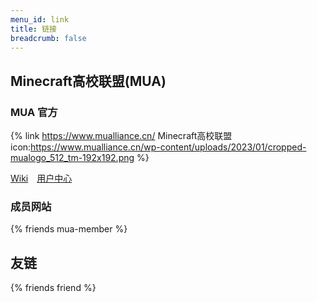 ```yaml
---
menu_id: link
title: 链接
breadcrumb: false
---
```


## Minecraft高校联盟(MUA)

### MUA 官方

{% link https://www.mualliance.cn/ Minecraft高校联盟 icon:https://www.mualliance.cn/wp-content/uploads/2023/01/cropped-mualogo_512_tm-192x192.png %}

[Wiki](https://www.mualliance.cn/wiki)　[用户中心](https://skin.mualliance.ltd/)

### 成员网站

{% friends mua-member %}

## 友链

{% friends friend %}
